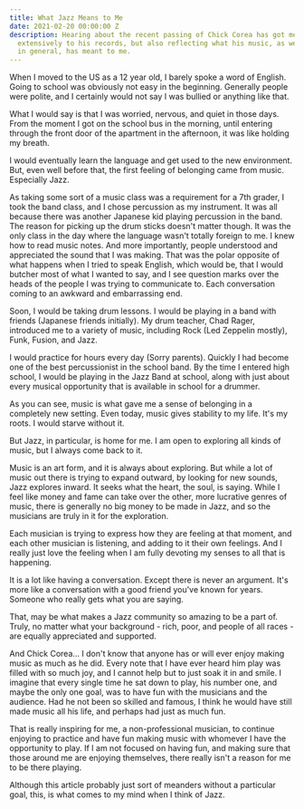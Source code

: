 ```yaml
---
title: What Jazz Means to Me
date: 2021-02-20 00:00:00 Z
description: Hearing about the recent passing of Chick Corea has got me not only listening
  extensively to his records, but also reflecting what his music, as well as Jazz
  in general, has meant to me.
---
```


When I moved to the US as a 12 year old, I barely spoke a word of English. Going to school was obviously not easy in the beginning. Generally people were polite, and I certainly would not say I was bullied or anything like that. 

What I would say is that I was worried, nervous, and quiet in those days. From the moment I got on the school bus in the morning, until entering through the front door of the apartment in the afternoon, it was like holding my breath.

I would eventually learn the language and get used to the new environment. But, even well before that, the first feeling of belonging came from music. Especially Jazz.

As taking some sort of a music class was a requirement for a 7th grader, I took the band class, and I chose percussion as my instrument. It was all because there was another Japanese kid playing percussion in the band. The reason for picking up the drum sticks doesn't matter though. It was the only class in the day where the language wasn't totally foreign to me. I knew how to read music notes. And more importantly, people understood and appreciated the sound that I was making. That was the polar opposite of what happens when I tried to speak English, which would be, that I would butcher most of what I wanted to say, and I see question marks over the heads of the people I was trying to communicate to. Each conversation coming to an awkward and embarrassing end.

Soon, I would be taking drum lessons. I would be playing in a band with friends (Japanese friends initially). My drum teacher, Chad Rager, introduced me to a variety of music, including Rock (Led Zeppelin mostly), Funk, Fusion, and Jazz. 

I would practice for hours every day (Sorry parents). Quickly I had become one of the best percussionist in the school band. By the time I entered high school, I would be playing in the Jazz Band at school, along with just about every musical opportunity that is available in school for a drummer.

As you can see, music is what gave me a sense of belonging in a completely new setting. Even today, music gives stability to my life. It's my roots. I would starve without it.

But Jazz, in particular, is home for me. I am open to exploring all kinds of music, but I always come back to it. 

Music is an art form, and it is always about exploring. But while a lot of music out there is trying to expand outward, by looking for new sounds, Jazz explores inward. It seeks what the heart, the soul, is saying. While I feel like money and fame can take over the other, more lucrative genres of music, there is generally no big money to be made in Jazz, and so the musicians are truly in it for the exploration. 

Each musician is trying to express how they are feeling at that moment, and each other musician is listening, and adding to it their own feelings. And I really just love the feeling when I am fully devoting my senses to all that is happening. 

It is a lot like having a conversation. Except there is never an argument. It's more like a conversation with a good friend you've known for years. Someone who really gets what you are saying.

That, may be what makes a Jazz community so amazing to be a part of. Truly, no matter what your background - rich, poor, and people of all races - are equally appreciated and supported.

And Chick Corea... I don't know that anyone has or will ever enjoy making music as much as he did. Every note that I have ever heard him play was filled with so much joy, and I cannot help but to just soak it in and smile. I imagine that every single time he sat down to play, his number one, and maybe the only one goal, was to have fun with the musicians and the audience. Had he not been so skilled and famous, I think he would have still made music all his life, and perhaps had just as much fun. 

That is really inspiring for me, a non-professional musician, to continue enjoying to practice and have fun making music with whomever I have the opportunity to play. If I am not focused on having fun, and making sure that those around me are enjoying themselves, there really isn't a reason for me to be there playing.

Although this article probably just sort of meanders without a particular goal, this, is what comes to my mind when I think of Jazz.
